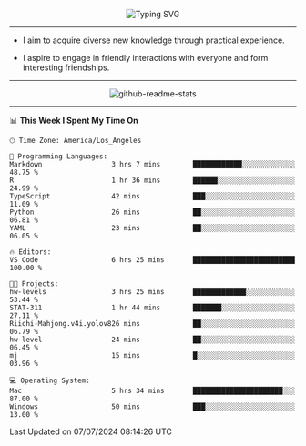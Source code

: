 <p align="center">
  <img src="https://readme-typing-svg.demolab.com?font=Fira+Code&weight=500&size=32&duration=2500&pause=1600&center=true&vCenter=true&random=false&width=1024&height=64&lines=Hi+there+%F0%9F%91%8B;I'm+delighted+you+could+make+it+here+%F0%9F%8E%89;I'm+Harry%2C+a+college+student+still+finding+my+way" alt="Typing SVG" />
</p>


---


- I aim to acquire diverse new knowledge through practical experience.

- I aspire to engage in friendly interactions with everyone and form interesting friendships.


---


<p align="center">
  <img src="https://github-readme-stats.vercel.app/api?username=Harry-Jing&show_icons=true" alt="github-readme-stats"/>
</p>


---

<!--START_SECTION:waka-->
📊 **This Week I Spent My Time On** 

```text
🕑︎ Time Zone: America/Los_Angeles

💬 Programming Languages: 
Markdown                 3 hrs 7 mins        ████████████░░░░░░░░░░░░░   48.75 % 
R                        1 hr 36 mins        ██████░░░░░░░░░░░░░░░░░░░   24.99 % 
TypeScript               42 mins             ███░░░░░░░░░░░░░░░░░░░░░░   11.09 % 
Python                   26 mins             ██░░░░░░░░░░░░░░░░░░░░░░░   06.81 % 
YAML                     23 mins             ██░░░░░░░░░░░░░░░░░░░░░░░   06.05 % 

🔥 Editors: 
VS Code                  6 hrs 25 mins       █████████████████████████   100.00 % 

🐱‍💻 Projects: 
hw-levels                3 hrs 25 mins       █████████████░░░░░░░░░░░░   53.44 % 
STAT-311                 1 hr 44 mins        ███████░░░░░░░░░░░░░░░░░░   27.11 % 
Riichi-Mahjong.v4i.yolov826 mins             ██░░░░░░░░░░░░░░░░░░░░░░░   06.79 % 
hw-level                 24 mins             ██░░░░░░░░░░░░░░░░░░░░░░░   06.45 % 
mj                       15 mins             █░░░░░░░░░░░░░░░░░░░░░░░░   03.96 % 

💻 Operating System: 
Mac                      5 hrs 34 mins       ██████████████████████░░░   87.00 % 
Windows                  50 mins             ███░░░░░░░░░░░░░░░░░░░░░░   13.00 % 
```


 Last Updated on 07/07/2024 08:14:26 UTC
<!--END_SECTION:waka-->
